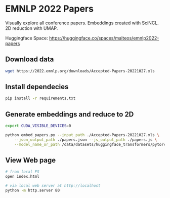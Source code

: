# EMNLP 2022 Papers

Visually explore all conference papers. Embeddings created with SciNCL. 2D reduction with UMAP.

Huggingface Space: https://huggingface.co/spaces/malteos/emnlp2022-papers

## Download data

```bash
wget https://2022.emnlp.org/downloads/Accepted-Papers-20221027.xls
```

## Install dependecies

```bash
pip install -r requirements.txt
```

## Generate embeddings and reduce to 2D

```bash
export CUDA_VISIBLE_DEVICES=0

python embed_papers.py --input_path ./Accepted-Papers-20221027.xls \
    --json_output_path ./papers.json --js_output_path ./papers.js \
    --model_name_or_path /data/datasets/huggingface_transformers/pytorch/scincl --limit 10
```

## View Web page

```bash
# from local FS
open index.html

# via local web server at http://localhost
python -m http.server 80
```